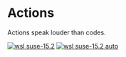 # Actions

Actions speak louder than codes.

[![wsl suse-15.2](https://github.com/hyoklee/actions/actions/workflows/wsl-suse-15.2.yml/badge.svg)](https://github.com/hyoklee/actions/actions/workflows/wsl-suse-15.2.yml)
[![wsl suse-15.2 auto](https://github.com/hyoklee/actions/actions/workflows/wsl-suse-15.2-auto.yml/badge.svg)](https://github.com/hyoklee/actions/actions/workflows/wsl-suse-15.2-auto.yml)
